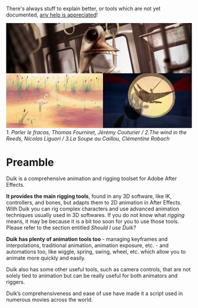 There's always stuff to explain better, or tools which are not yet documented, [any help is appreciated](https://github.com/Rainbox-dev/DuAEF_Duik/wiki/Documentation)!

![](img/examples/preamble-comp.png)  
*1. Parler le fracas, Thomas Fourniret, Jérémy Couturier / 2.The wind in the Reeds, Nicolas Liguori / 3.La Soupe au Caillou, Clémentine Robach*

# Preamble

Duik is a comprehensive animation and rigging toolset for Adobe After Effects.

**It provides the main rigging tools**, found in any 3D software, like IK, controllers, and bones, but adapts them to 2D animation in After Effects. With Duik you can rig complex characters and use advanced animation techniques usually used in 3D softwares.
If you do not know what *rigging* means, it may be because it is a bit too soon for you to use those tools. Please refer to the section entitled _Should I use Duik?_ 

**Duik has plenty of animation tools too** - managing keyframes and interpolations, traditional animation, animation exposure, etc. - and automations too, like wiggle, spring, swing, wheel, etc. which allow you to animate more quickly and easily.

Duik also has some other useful tools, such as camera controls, that are not solely tied to animation but can be really useful for both animators and riggers.

Duik’s comprehensiveness and ease of use have made it a script used in numerous movies across the world.